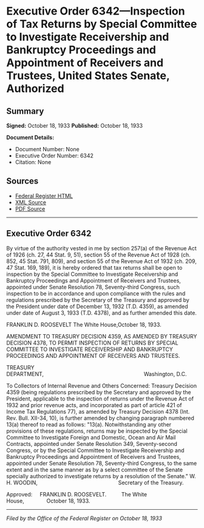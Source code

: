 # Executive Order 6342—Inspection of Tax Returns by Special Committee to Investigate Receivership and Bankruptcy Proceedings and Appointment of Receivers and Trustees, United States Senate, Authorized

## Summary

**Signed:** October 18, 1933
**Published:** October 18, 1933

**Document Details:**
- Document Number: None
- Executive Order Number: 6342
- Citation: None

## Sources
- [Federal Register HTML](https://www.presidency.ucsb.edu/documents/executive-order-6342-inspection-tax-returns-special-committee-investigate-receivership-and)
- [XML Source](None)
- [PDF Source](None)

---

## Executive Order 6342

By virtue of the authority vested in me by section 257(a) of the Revenue Act of 1926 (ch. 27, 44 Stat. 9, 51), section 55 of the Revenue Act of 1928 (ch. 852, 45 Stat. 791, 809), and section 55 of the Revenue Act of 1932 (ch. 209, 47 Stat. 169, 189), it is hereby ordered that tax returns shall be open to inspection by the Special Committee to Investigate Receivership and Bankruptcy Proceedings and Appointment of Receivers and Trustees, appointed under Senate Resolution 78, Seventy-third Congress, such inspection to be in accordance and upon compliance with the rules and regulations prescribed by the Secretary of the Treasury and approved by the President under date of December 13, 1932 (T.D. 4359), as amended under date of August 3, 1933 (T.D. 4378), and as further amended this date.

FRANKLIN D. ROOSEVELT
The White House,October 18, 1933.

AMENDMENT TO TREASURY DECISION 4359, AS AMENDED BY TREASURY DECISION 4378, TO PERMIT INSPECTION OF RETURNS BY SPECIAL COMMITTEE TO INVESTIGATE RECEIVERSHIP AND BANKRUPTCY PROCEEDINGS AND APPOINTMENT OF RECEIVERS AND TRUSTEES.

TREASURY DEPARTMENT,                                                                   Washington, D.C.

To Collectors of Internal Revenue and Others Concerned:
Treasury Decision 4359 (being regulations prescribed by the Secretary and approved by the President, applicable to the inspection of returns under the Revenue Act of 1932 and prior revenue acts, and incorporated as part of article 421 of Income Tax Regulations 77), as amended by Treasury Decision 4378 (Int. Rev. Bull. XII-34, 10), is further amended by changing paragraph numbered 13(a) thereof to read as follows:
"13(a). Notwithstanding any other provisions of these regulations, returns may be inspected by the Special Committee to Investigate Foreign and Domestic, Ocean and Air Mail Contracts, appointed under Senate Resolution 349, Seventy-second Congress, or by the Special Committee to Investigate Receivership and Bankruptcy Proceedings and Appointment of Receivers and Trustees, appointed under Senate Resolution 78, Seventy-third Congress, to the same extent and in the same manner as by a select committee of the Senate specially authorized to investigate returns by a resolution of the Senate."
W. H. WOODIN,                                                      Secretary of the Treasury.

Approved:     FRANKLIN D. ROOSEVELT.          The White House,               October 18, 1933.

---

*Filed by the Office of the Federal Register on October 18, 1933*
